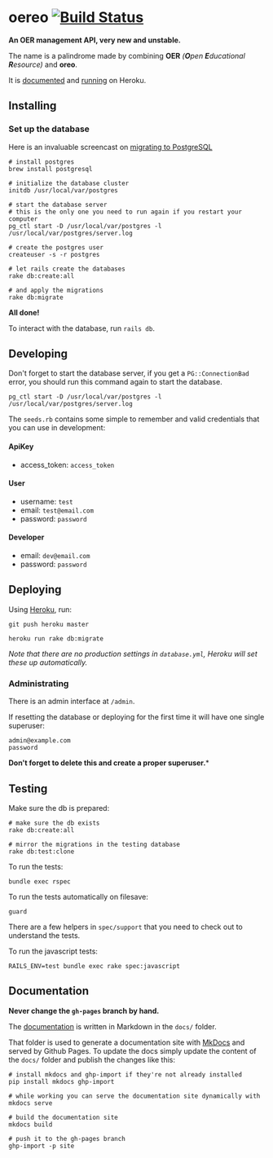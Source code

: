 # oereo [![Build Status](https://travis-ci.org/alcesleo/oereo.png?branch=master)](https://travis-ci.org/alcesleo/oereo)

**An OER management API, very new and unstable.**

The name is a palindrome made by combining **OER** _(**O**pen **E**ducational **R**esource)_
and **oreo**.

It is [documented](http://alcesleo.github.io/oereo) and [running](http://oereo.herokuapp.com/)
on Heroku.

## Installing

### Set up the database

Here is an invaluable screencast on [migrating to PostgreSQL](http://railscasts.com/episodes/342-migrating-to-postgresql)

    # install postgres
    brew install postgresql

    # initialize the database cluster
    initdb /usr/local/var/postgres

    # start the database server
    # this is the only one you need to run again if you restart your computer
    pg_ctl start -D /usr/local/var/postgres -l /usr/local/var/postgres/server.log

    # create the postgres user
    createuser -s -r postgres

    # let rails create the databases
    rake db:create:all

    # and apply the migrations
    rake db:migrate

**All done!**

To interact with the database, run `rails db`.

## Developing

Don't forget to start the database server, if you get a `PG::ConnectionBad` error, you
should run this command again to start the database.

    pg_ctl start -D /usr/local/var/postgres -l /usr/local/var/postgres/server.log

The `seeds.rb` contains some simple to remember and valid credentials that you can use in development:

#### ApiKey

* access_token: `access_token`

#### User

* username: `test`
* email: `test@email.com`
* password: `password`

#### Developer

* email: `dev@email.com`
* password: `password`


## Deploying

Using [Heroku](https://www.heroku.com/), run:

    git push heroku master

    heroku run rake db:migrate

_Note that there are no production settings in `database.yml`, Heroku will set these up automatically._

### Administrating

There is an admin interface at `/admin`.

If resetting the database or deploying for the first time it will have one
single superuser:

    admin@example.com
    password

**Don't forget to delete this and create a proper superuser.***

## Testing

Make sure the db is prepared:

    # make sure the db exists
    rake db:create:all

    # mirror the migrations in the testing database
    rake db:test:clone

To run the tests:

    bundle exec rspec

To run the tests automatically on filesave:

    guard

There are a few helpers in `spec/support` that you need to check out to
understand the tests.

To run the javascript tests:

    RAILS_ENV=test bundle exec rake spec:javascript


## Documentation

**Never change the `gh-pages` branch by hand.**

The [documentation](http://alcesleo.github.io/oereo) is written in Markdown in the `docs/` folder.

That folder is used to generate a documentation site with [MkDocs](http://www.mkdocs.org/)
and served by Github Pages. To update the docs simply update the content of the `docs/` folder
and publish the changes like this:

    # install mkdocs and ghp-import if they're not already installed
    pip install mkdocs ghp-import

    # while working you can serve the documentation site dynamically with
    mkdocs serve

    # build the documentation site
    mkdocs build

    # push it to the gh-pages branch
    ghp-import -p site
